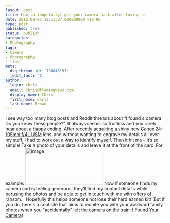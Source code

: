```yaml
---
layout: post
title: How to (hopefully) get your camera back after losing it
date: 2012-08-03 19:11:07.000000000 +10:00
type: post
published: true
status: publish
categories:
- Photography
tags:
- Camera
- Photography
- tips
meta:
  dsq_thread_id: '790843193'
  _edit_last: '1'
author:
  login: chris
  email: chris@flamingkeys.com
  display_name: Chris
  first_name: Chris
  last_name: Brown
---
```

I see way too many blog posts and Reddit threads about “I found a camera. Do you know these people?”. It always seems so fruitless and you rarely hear about a happy ending.
After recently acquiring a shiny new <a href="http://www.canon.com.au/For-You/Camera-Lenses/EF24-105mm-f4L-IS-USM-Lens" target="_blank">Canon 24-105mm f/4L USM</a> lens, and without wanting to engrave my details all over my stuff, I had to work out a way to identify myself. Then it hit me – it’s so simple! Take a photo of your details and leave it at the front of the card. For example:
<a href="https://www.flamingkeys.com/wp-content/uploads/2012/08/image.png"><img style="background-image: none; margin: 0px; padding-left: 0px; padding-right: 0px; display: inline; padding-top: 0px; border: 0px;" title="image" src="{{ site.baseurl }}/assets/image_thumb.png" alt="image" width="244" height="117" border="0" /></a>
Now if someone finds my camera and is feeling generous, they’ll find my contact details while perusing the photos and be able to get in touch with me with offers of ransom.
&nbsp;
Hopefully this helps someone not lose their hard earned kit! (But if you do, here's a cool site that aims to reunite you with your awkward family photos when you "accidentally" left the camera on the train: <a href="https://www.ifoundyourcamera.net/" target="_blank">I Found Your Camera</a>)
